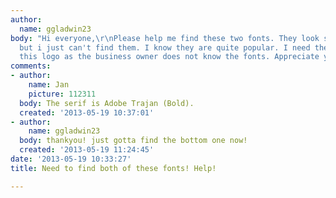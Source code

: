 ```yaml
---
author:
  name: ggladwin23
body: "Hi everyone,\r\nPlease help me find these two fonts. They look so familiar,
  but i just can't find them. I know they are quite popular. I need them to reset
  this logo as the business owner does not know the fonts. Appreciate your help.\r\nGeorgia"
comments:
- author:
    name: Jan
    picture: 112311
  body: The serif is Adobe Trajan (Bold).
  created: '2013-05-19 10:37:01'
- author:
    name: ggladwin23
  body: thankyou! just gotta find the bottom one now!
  created: '2013-05-19 11:24:45'
date: '2013-05-19 10:33:27'
title: Need to find both of these fonts! Help!

---
```

